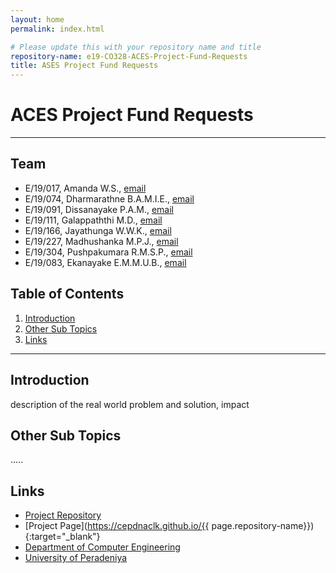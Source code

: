 ```yaml
---
layout: home
permalink: index.html

# Please update this with your repository name and title
repository-name: e19-CO328-ACES-Project-Fund-Requests
title: ASES Project Fund Requests
---
```


[comment]: # "This is the standard layout for the project, but you can clean this and use your own template"

# ACES Project Fund Requests

---

<!-- 
This is a sample image, to show how to add images to your page. To learn more options, please refer [this](https://projects.ce.pdn.ac.lk/docs/faq/how-to-add-an-image/)

![Sample Image](./images/sample.png)
 -->

## Team
-  E/19/017, Amanda W.S., [email](mailto:e19017@eng.pdn.ac.lk)
-  E/19/074, Dharmarathne B.A.M.I.E., [email](mailto:e19074@eng.pdn.ac.lk)
-  E/19/091, Dissanayake P.A.M., [email](mailto:e19091@eng.pdn.ac.lk)
-  E/19/111, Galappaththi M.D., [email](mailto:e19111@eng.pdn.ac.lk)
-  E/19/166, Jayathunga W.W.K., [email](mailto:e19166@eng.pdn.ac.lk)
-  E/19/227, Madhushanka M.P.J., [email](mailto:e19227@eng.pdn.ac.lk)
-  E/19/304, Pushpakumara R.M.S.P., [email](mailto:e19304@eng.pdn.ac.lk)
-  E/19/083, Ekanayake E.M.M.U.B., [email](mailto:e17083@eng.pdn.ac.lk)

## Table of Contents
1. [Introduction](#introduction)
2. [Other Sub Topics](#other-sub-topics)
3. [Links](#links)

---

## Introduction

 description of the real world problem and solution, impact

## Other Sub Topics

.....

## Links

- [Project Repository](https://github.com/cepdnaclk/e19-CO328-ACES-Project-Fund-Requests)
- [Project Page](https://cepdnaclk.github.io/{{ page.repository-name}}){:target="_blank"}
- [Department of Computer Engineering](http://www.ce.pdn.ac.lk/)
- [University of Peradeniya](https://eng.pdn.ac.lk/)


[//]: # (Please refer this to learn more about Markdown syntax)
[//]: # (https://github.com/adam-p/markdown-here/wiki/Markdown-Cheatsheet)
